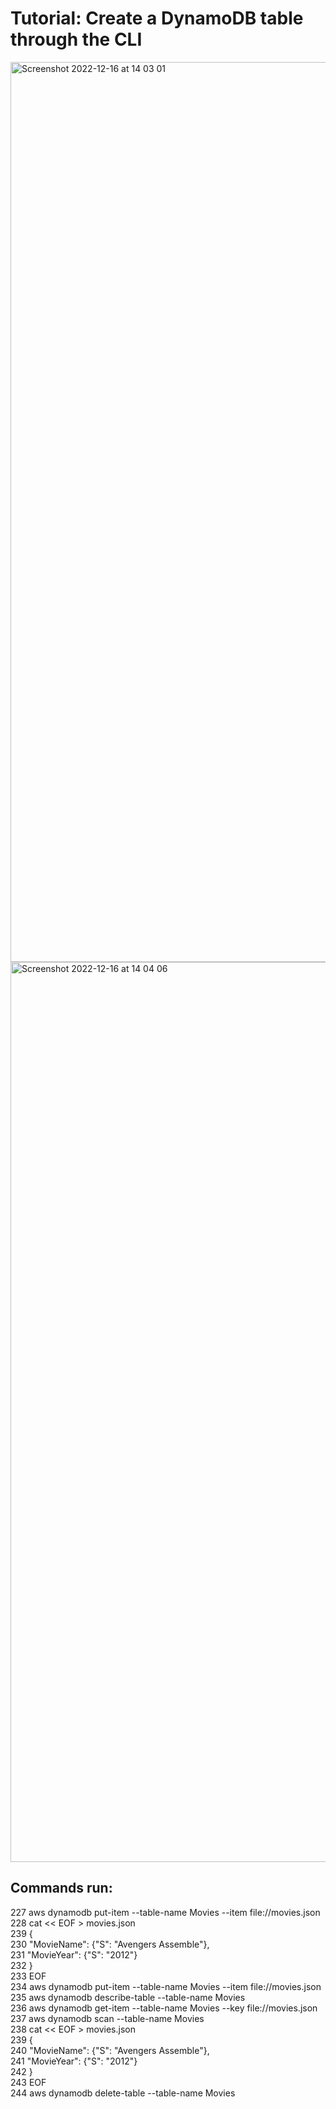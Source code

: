 # Tutorial: Create a DynamoDB table through the CLI

<img width="1440" alt="Screenshot 2022-12-16 at 14 03 01" src="https://user-images.githubusercontent.com/116156151/208115838-cd61a585-4c97-4080-b14d-8f7018dbec9d.png">

<img width="1440" alt="Screenshot 2022-12-16 at 14 04 06" src="https://user-images.githubusercontent.com/116156151/208115880-8e210622-841c-4c86-8864-3ea631d97747.png">

## Commands run:

 227  aws dynamodb put-item --table-name Movies --item file://movies.json <br>
  228  cat << EOF > movies.json <br>
  239  {<br>
  230      "MovieName": {"S": "Avengers Assemble"},<br>
  231      "MovieYear": {"S": "2012"}<br>
  232  }<br>
  233  EOF<br>
  234  aws dynamodb put-item --table-name Movies --item file://movies.json<br>
  235  aws dynamodb describe-table --table-name Movies<br>
  236  aws dynamodb get-item --table-name Movies --key file://movies.json<br>
  237  aws dynamodb scan --table-name Movies  <br>
  238  cat << EOF > movies.json<br>
  239  {<br>
  240      "MovieName": {"S": "Avengers Assemble"},<br>
  241      "MovieYear": {"S": "2012"}<br>
  242  }<br>
  243  EOF<br>
  244 aws dynamodb delete-table --table-name Movies
